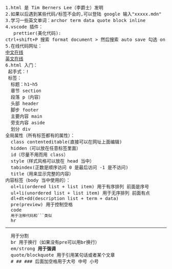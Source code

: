 <pre>
1.html 是 Tim Berners Lee（李爵士）发明  
2.如果以后遇到某些代码/标签不会的,可以登陆 google 输入"xxxxx.mdn"  
3.学习一些英文单词：archor term data quote block inline  
4.vscode 插件：  
   prettier(美化代码):
ctrl+shift+P 搜索 format document > 然后搜索 auto save 勾选 on focus save > 搜索 format on save 勾选即可 
5.在线代码网址：
<a href="http://js.jirengu.com/?html,output"target="_blank">中文在线</a>
<a href="https://codesandbox.io/"target="_blank">英文在线</a> 
6.html 入门：  
 起手式：!  
 标签：
  标题：h1~h5
  章节 section 
  段落 p（内容）
  头部 header 
  脚步 footer 
  主要内容 main 
  旁支内容 aside 
  划分 div  
全局属性（所有标签都有的属性）：
  class contenteditable(直接可以在网址上面编辑) 
  hidden（可以放在任意标签里面） 
  id（尽量不用而用 class） 
  style（样式风格可以放在 head 当中）
  tabindex(正数是顺序访问 0 是最后访问 -1 是不访问) 
  title（用来显示完整的内容）  
内容标签（body 当中使用的）：  
  ol+li(ordered list + list item) 用于有序排列 前面是序号
  ul+li(unordered list + list item) 用于无序排列 前面有点
  dl+dt+dd(description list + term + data)  
  pre(preview) 用于控制空格
  code 
  <code>用于注释代码和```类似</code>
  hr  <hr>  用于分割</hr>
  br 用于换行（如果没有pre可以用br换行）
  em/strong <strong>用于强调</strong>
  quote/blockquote <quote>用于引用某句话或者某个文章</quote>
  # ## ### 后面加空格用于大号 中号 小号
</pre>
